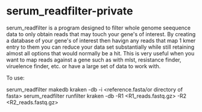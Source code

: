 # serum_readfilter-private

serum_readfilter is a program designed to filter whole genome seequence data to only obtain reads that may touch your gene's of interest. By creating a database of your gene's of interest then havign any reads that map 1 kmer entry to them you can reduce your data set substantially while still retaining almost all options that would normally be a hit. This is very useful when you want to map reads against a gene such as with mlst, resistance finder, viruelence finder, etc. or have a large set of data to work with.

To use:

serum_readfilter makedb kraken -db <database> -i <reference.fasta/or directory of fasta>
serum_readfilter runfilter kraken -db <database> -R1 <R1_reads.fastq.gz> -R2 <R2_reads.fastq.gz>
